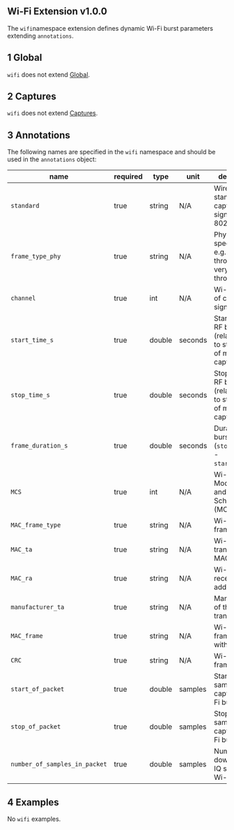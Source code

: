 ## Wi-Fi Extension v1.0.0

The `wifi`namespace extension defines dynamic Wi-Fi burst parameters extending
`annotations`.

## 1 Global

`wifi` does not extend [Global](https://github.com/sigmf/SigMF/blob/main/sigmf-spec.md#global-object).

## 2 Captures

`wifi` does not extend [Captures](https://github.com/sigmf/SigMF/blob/main/sigmf-spec.md#captures-array).

## 3 Annotations

The following names are specified in the `wifi` namespace and should be used in the `annotations` object:

|name|required|type|unit|description|
|----|--------|----|----|-----------|
|`standard`|true|string|N/A|Wireless standard of captured signal e.g. 802.11a/g.|
|`frame_type_phy`|true|string|N/A|Physical layer specification e.g. non-high throughput or very-high throughput.|
|`channel`|true|int|N/A|Wi-Fi channel of captured signal|
|`start_time_s`|true|double|seconds|Start time of RF burst (relative time to start time of main capture file).|
|`stop_time_s`|true|double|seconds|Stop time of RF burst (relative time to start time of main capture file).|
|`frame_duration_s`|true|double|seconds|Duration of RF burst (`stop_time_s` - `start_time_s`).|
|`MCS`|true|int|N/A|Wi-Fi signal Modulation and Coding Scheme (MCS).|
|`MAC_frame_type`|true|string|N/A|Wi-Fi MAC frame type.|
|`MAC_ta`|true|string|N/A|Wi-Fi transmitter MAC address.|
|`MAC_ra`|true|string|N/A|Wi-Fi receiver MAC address.|
|`manufacturer_ta`|true|string|N/A|Manufacturer of the Wi-Fi transmitter.|
|`MAC_frame`|true|string|N/A|Wi-Fi MAC frame data without CRC.|
|`CRC`|true|string|N/A|Wi-Fi MAC frame CRC.|
|`start_of_packet`|true|double|samples|Starting sample of captured Wi-Fi burst.|
|`stop_of_packet`|true|double|samples|Stopping sample of captured Wi-Fi burst.|
|`number_of_samples_in_packet`|true|double|samples|Number of downsampled IQ samples in Wi-Fi burst.|

## 4 Examples

No `wifi` examples.
